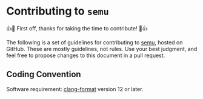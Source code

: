 # Contributing to `semu`

:+1::tada: First off, thanks for taking the time to contribute! :tada::+1:

The following is a set of guidelines for contributing to [semu](https://github.com/jserv/semu),
hosted on GitHub. These are mostly guidelines, not rules. Use your best
judgment, and feel free to propose changes to this document in a pull request.

## Coding Convention

Software requirement: [clang-format](https://clang.llvm.org/docs/ClangFormat.html) version 12 or later.
